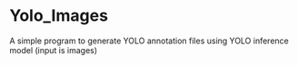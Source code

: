 # Yolo_Images
A simple program to generate YOLO annotation files using YOLO inference model (input is images)
